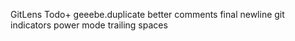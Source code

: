 GitLens
Todo+
geeebe.duplicate
better comments
final newline
git indicators
power mode
trailing spaces

